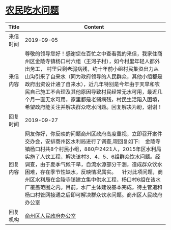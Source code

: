 # <a href="http://www.shangluo.gov.cn/zmhd/ldxxxx.jsp?urltype=leadermail.LeaderMailContentUrl&wbtreeid=1112&leadermailid=5433">农民吃水问题</a>
|Title|Content|
|:---:|---|
|来信时间|2019-09-05|
|来信内容|尊敬的领导您好！感谢您在百忙之中查看我的来信，我家住商州区金陵寺镇杨口村六组（王河子村），如今村里年轻人都外出务工， 村里只剩老弱病残，约十年前小组村民集资出力从山沟引来了自来水（同为政府领导的人民群众，其他小组都是政府出资设计通了自来水），近几年特别是今年由于天旱和农民自己施工不合理及其他原因导致村民经常无水可用，最近几个月一直无水可用，家里都是老弱病残，村民生活陷入困境，希望政府能关注并解决群众吃水问题。回复解决为盼，谢谢！|
|回复时间|2019-09-27|
|回复内容|网友你好，你反映的问题商州区政府高度重视，立即召开案件交办会，安排商州区水利局进行了调查,现回复如下:    金陵寺镇杨口村共8个村民小组，880户2421人，2015年区水利局实施了人饮工程，解决该村3、4、5、6组群众饮水问题。经调查，由于夏季气候干旱，自流水源部分干涸，造成群众饮水困难，存在季节性缺水，反映情况属实。    针对此项问题，商州区水利局在金陵寺镇建立集中供水工程，杨口村6组在该水厂覆盖范围之内。目前，水厂主体建设基本完成，待主管道和杨口村管网接通之后即可解决群众饮水问题。商州区人民政府办公室|
|回复机构|<a href="../../categories/agencies/商州区人民政府办公室.md">商州区人民政府办公室</a>|